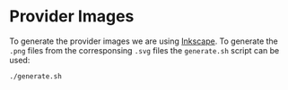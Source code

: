# Provider Images

To generate the provider images we are using [Inkscape](https://inkscape.org). To generate the `.png` files from the corresponsing `.svg` files the `generate.sh` script can be used:

```sh
./generate.sh
```
